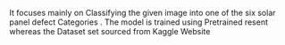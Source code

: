 
It focuses mainly on Classifying the given image into one of the six solar panel defect Categories . The model is trained using Pretrained resent whereas the Dataset set sourced from Kaggle Website
